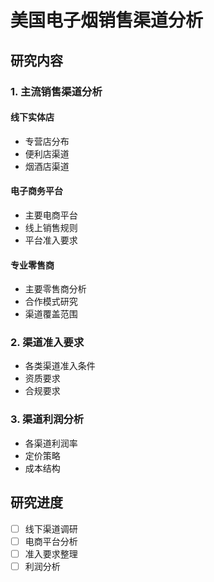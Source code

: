 # 美国电子烟销售渠道分析

## 研究内容
### 1. 主流销售渠道分析
#### 线下实体店
- 专营店分布
- 便利店渠道
- 烟酒店渠道

#### 电子商务平台
- 主要电商平台
- 线上销售规则
- 平台准入要求

#### 专业零售商
- 主要零售商分析
- 合作模式研究
- 渠道覆盖范围

### 2. 渠道准入要求
- 各类渠道准入条件
- 资质要求
- 合规要求

### 3. 渠道利润分析
- 各渠道利润率
- 定价策略
- 成本结构

## 研究进度
- [ ] 线下渠道调研
- [ ] 电商平台分析
- [ ] 准入要求整理
- [ ] 利润分析 